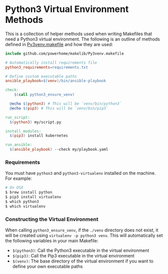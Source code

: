 # Python3 Virtual Environment Methods
This is a collection of helper methods used when writing Makefiles that need a Python3 virtual environment. The following is an outline of methods defined in [Py3venv.makefile](../Py3venv.makefile) and how they are used:

```Makefile
include github.com/powerhome/makelib/Py3venv.makefile

# Automatically install requirements file
python3_requirements=requirements.txt

# Define custom executable paths
ansible_playbook=$(venv)/bin/ansible-playbook

check:
	$(call python3_ensure_venv)

  @echo $(python3) # This will be `venv/bin/python3`
  @echo $(pip3) # This will be `venv/bin/pip3`

run_script:
  $(python3) my/script.py

install_modules:
  $(pip3) install kubernetes

run_ansible:
  $(ansible_playbook) --check my/playbook.yaml

```

### Requirements
You must have `python3` and `python3-virtualenv` installed on the machine. For example:

```sh
# On OSX
$ brew install python
$ pip3 install virtualenv
$ which python3
$ which virtualenv
```

### Constructing the Virtual Environment
When calling `python3_ensure_venv`, if the `./venv` directory does not exist, it will be created using `virtualenv -p python3 venv`. This will automatically set the following variables in your main Makefile:

 - `$(python3)`: Call the Python3 executable in the virtual environment
 - `$(pip3)`: Call the Pip3 executable in the virtual environment
 - `$(venv)`: The base directory of the virtual environment if you want to define your own executable paths
